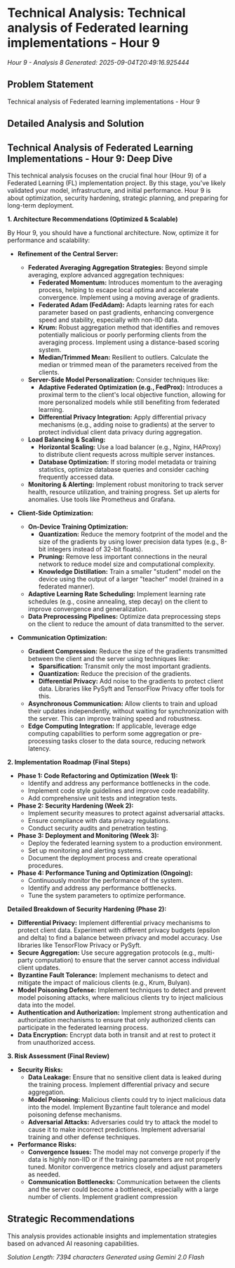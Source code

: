 # Technical Analysis: Technical analysis of Federated learning implementations - Hour 9
*Hour 9 - Analysis 8*
*Generated: 2025-09-04T20:49:16.925444*

## Problem Statement
Technical analysis of Federated learning implementations - Hour 9

## Detailed Analysis and Solution
## Technical Analysis of Federated Learning Implementations - Hour 9: Deep Dive

This technical analysis focuses on the crucial final hour (Hour 9) of a Federated Learning (FL) implementation project.  By this stage, you've likely validated your model, infrastructure, and initial performance. Hour 9 is about optimization, security hardening, strategic planning, and preparing for long-term deployment.

**1. Architecture Recommendations (Optimized & Scalable)**

By Hour 9, you should have a functional architecture. Now, optimize it for performance and scalability:

*   **Refinement of the Central Server:**
    *   **Federated Averaging Aggregation Strategies:**  Beyond simple averaging, explore advanced aggregation techniques:
        *   **Federated Momentum:**  Introduces momentum to the averaging process, helping to escape local optima and accelerate convergence.  Implement using a moving average of gradients.
        *   **Federated Adam (FedAdam):** Adapts learning rates for each parameter based on past gradients, enhancing convergence speed and stability, especially with non-IID data.
        *   **Krum:**  Robust aggregation method that identifies and removes potentially malicious or poorly performing clients from the averaging process. Implement using a distance-based scoring system.
        *   **Median/Trimmed Mean:**  Resilient to outliers. Calculate the median or trimmed mean of the parameters received from the clients.
    *   **Server-Side Model Personalization:**  Consider techniques like:
        *   **Adaptive Federated Optimization (e.g., FedProx):** Introduces a proximal term to the client's local objective function, allowing for more personalized models while still benefiting from federated learning.
        *   **Differential Privacy Integration:**  Apply differential privacy mechanisms (e.g., adding noise to gradients) at the server to protect individual client data privacy during aggregation.
    *   **Load Balancing & Scaling:**
        *   **Horizontal Scaling:** Use a load balancer (e.g., Nginx, HAProxy) to distribute client requests across multiple server instances.
        *   **Database Optimization:**  If storing model metadata or training statistics, optimize database queries and consider caching frequently accessed data.
    *   **Monitoring & Alerting:**  Implement robust monitoring to track server health, resource utilization, and training progress. Set up alerts for anomalies. Use tools like Prometheus and Grafana.

*   **Client-Side Optimization:**
    *   **On-Device Training Optimization:**
        *   **Quantization:** Reduce the memory footprint of the model and the size of the gradients by using lower precision data types (e.g., 8-bit integers instead of 32-bit floats).
        *   **Pruning:** Remove less important connections in the neural network to reduce model size and computational complexity.
        *   **Knowledge Distillation:** Train a smaller "student" model on the device using the output of a larger "teacher" model (trained in a federated manner).
    *   **Adaptive Learning Rate Scheduling:**  Implement learning rate schedules (e.g., cosine annealing, step decay) on the client to improve convergence and generalization.
    *   **Data Preprocessing Pipelines:** Optimize data preprocessing steps on the client to reduce the amount of data transmitted to the server.

*   **Communication Optimization:**
    *   **Gradient Compression:** Reduce the size of the gradients transmitted between the client and the server using techniques like:
        *   **Sparsification:** Transmit only the most important gradients.
        *   **Quantization:** Reduce the precision of the gradients.
        *   **Differential Privacy:** Add noise to the gradients to protect client data.  Libraries like PySyft and TensorFlow Privacy offer tools for this.
    *   **Asynchronous Communication:**  Allow clients to train and upload their updates independently, without waiting for synchronization with the server. This can improve training speed and robustness.
    *   **Edge Computing Integration:**  If applicable, leverage edge computing capabilities to perform some aggregation or pre-processing tasks closer to the data source, reducing network latency.

**2. Implementation Roadmap (Final Steps)**

*   **Phase 1: Code Refactoring and Optimization (Week 1):**
    *   Identify and address any performance bottlenecks in the code.
    *   Implement code style guidelines and improve code readability.
    *   Add comprehensive unit tests and integration tests.
*   **Phase 2: Security Hardening (Week 2):**
    *   Implement security measures to protect against adversarial attacks.
    *   Ensure compliance with data privacy regulations.
    *   Conduct security audits and penetration testing.
*   **Phase 3: Deployment and Monitoring (Week 3):**
    *   Deploy the federated learning system to a production environment.
    *   Set up monitoring and alerting systems.
    *   Document the deployment process and create operational procedures.
*   **Phase 4: Performance Tuning and Optimization (Ongoing):**
    *   Continuously monitor the performance of the system.
    *   Identify and address any performance bottlenecks.
    *   Tune the system parameters to optimize performance.

**Detailed Breakdown of Security Hardening (Phase 2):**

*   **Differential Privacy:**  Implement differential privacy mechanisms to protect client data.  Experiment with different privacy budgets (epsilon and delta) to find a balance between privacy and model accuracy.  Use libraries like TensorFlow Privacy or PySyft.
*   **Secure Aggregation:**  Use secure aggregation protocols (e.g., multi-party computation) to ensure that the server cannot access individual client updates.
*   **Byzantine Fault Tolerance:**  Implement mechanisms to detect and mitigate the impact of malicious clients (e.g., Krum, Bulyan).
*   **Model Poisoning Defense:**  Implement techniques to detect and prevent model poisoning attacks, where malicious clients try to inject malicious data into the model.
*   **Authentication and Authorization:**  Implement strong authentication and authorization mechanisms to ensure that only authorized clients can participate in the federated learning process.
*   **Data Encryption:**  Encrypt data both in transit and at rest to protect it from unauthorized access.

**3. Risk Assessment (Final Review)**

*   **Security Risks:**
    *   **Data Leakage:**  Ensure that no sensitive client data is leaked during the training process. Implement differential privacy and secure aggregation.
    *   **Model Poisoning:**  Malicious clients could try to inject malicious data into the model. Implement Byzantine fault tolerance and model poisoning defense mechanisms.
    *   **Adversarial Attacks:**  Adversaries could try to attack the model to cause it to make incorrect predictions. Implement adversarial training and other defense techniques.
*   **Performance Risks:**
    *   **Convergence Issues:**  The model may not converge properly if the data is highly non-IID or if the training parameters are not properly tuned.  Monitor convergence metrics closely and adjust parameters as needed.
    *   **Communication Bottlenecks:**  Communication between the clients and the server could become a bottleneck, especially with a large number of clients. Implement gradient compression

## Strategic Recommendations
This analysis provides actionable insights and implementation strategies
based on advanced AI reasoning capabilities.

*Solution Length: 7394 characters*
*Generated using Gemini 2.0 Flash*
